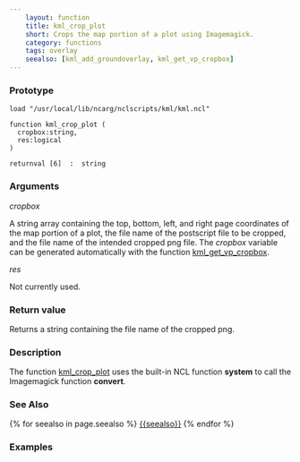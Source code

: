 ```yaml
---
    layout: function
    title: kml_crop_plot
    short: Crops the map portion of a plot using Imagemagick.
    category: functions  
    tags: overlay
    seealso: [kml_add_groundoverlay, kml_get_vp_cropbox]
---
```


### Prototype

<pre><code>load "/usr/local/lib/ncarg/nclscripts/kml/kml.ncl"

function kml_crop_plot ( 
  cropbox:string,
  res:logical
)

returnval [6]  :  string
</code></pre>

### Arguments
*cropbox*

A string array containing the top, bottom, left, and right page coordinates of the map portion of a plot, the file name of the postscript file to be cropped, and the file name of the intended cropped png file. The *cropbox* variable can be generated automatically with the function [kml_get_vp_cropbox](functions/kml_get_vp_cropbox).

*res*

Not currently used.

### Return value

Returns a string containing the file name of the cropped png.

### Description

The function [kml_crop_plot](functions/kml_crop_plot) uses the built-in NCL function **system** to call the Imagemagick function **convert**. 

### See Also

{% for seealso in page.seealso %}
[{{seealso}}](functions/{{seealso}}.html)
{% endfor %}

### Examples


